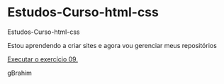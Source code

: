 # Estudos-Curso-html-css
 Estudos-Curso-html-css

Estou aprendendo a criar sites e agora vou gerenciar meus repositórios

<a href="https://gbrahim.github.io/Estudos-Curso-html-css/exercicios/ex009/index.html">Executar o exercício 09.</a>

gBrahim